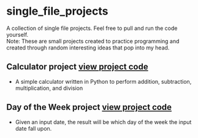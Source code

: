 # single_file_projects

A collection of single file projects. Feel free to pull and run the code yourself.  
Note: These are small projects created to practice programming and created through random interesting ideas that pop into my head.  

## Calculator project [view project code](https://github.com/tonywang3571/single_file_projects/blob/master/calculator_python/calculator.py)  
- A simple calculator written in Python to perform addition, subtraction, multiplication, and division  

## Day of the Week project [view project code](https://github.com/tonywang3571/single_file_projects/blob/master/calendar_python/calendar.py)  
- Given an input date, the result will be which day of the week the input date fall upon.  
